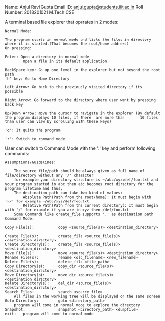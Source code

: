 Name: Anjul Ravi Gupta
Email ID: anjul.gupta@students.iiit.ac.in
Roll Number: 2018201021
M.Tech CSE

A terminal based file explorer that operates in 2 modes:

	Normal Mode: 
	
	The program starts in normal mode and lists the files in directory where it is started.(That becomes the root/home address)
	On pressing:
	
	Enter: Open a directory in normal mode
			Open a file in its default application
	
	BackSpace key: Go up one level in the explorer but not beyond the root path
	'h' key: Go to Home Directory
	
	Left Arrow: Go back to the previously visited directory if its possible
	
	Right Arrow: Go forward to the directory where user went by pressing back key
	
	Up/Down Arrow: move the cursor to navigate in the explorer (By default the program displays 10 files, if there 	are more than 		10 files than user can view by scrolling with these keys)

	'q': It quits the program

	':': Switch to command mode

User can switch to Command Mode with the ':' key and perform following commands:
	
	Assumptions/Guidelines:	

		The source file/path should be always given as full name of file/directory without any '/' character
		for example your directory structure is ~/abc/xyz/def/foo.txt and your program started in abc then abc becomes root directory for the program lifetime and thus,
		The destination path can take two kind of values:
			Absolute Path(Path from the root/home): It must begin with '~/' for example ~/abc/xyz/def/foo.txt
			Relative Path(Path from the current directory): It must begin with '/' for example if you are in xyz then /def/foo.txt
		Some Commands like create_file supports '.' as destination path
	Command Mode: 

	Copy File(s):			copy <source_file(s)> <destination_directory>

	Create File(s):			create_file <source_file(s)> <destination_directory>
	Create Directory(s):	create_file <source_file(s)> <destination_directory>
	Move File(s):			move <source_file(s)> <destination_directory>
	Rename File(s):			rename <old_filename> <new_filename>
	Delete File(s): 		delete_file <file_path>
	Copy Directory(s): 		copy_dir <source_file(s)> <destination_directory>
	Move Directory(s): 		move_dir <source_file(s)> <destination_directory>
	Delete Directory(s): 	del_dir <source_file(s)> <destination_directory>
	Search Files:			search <source_file>
		All files in the working tree will be displayed on the same screen
	Goto Directory:			goto <directory_path>
		program will come in normal mode to explore the directory
	Snapshot:				snapshot <directory_path> <dumpfile>
	exit:	program will come to normal mode
